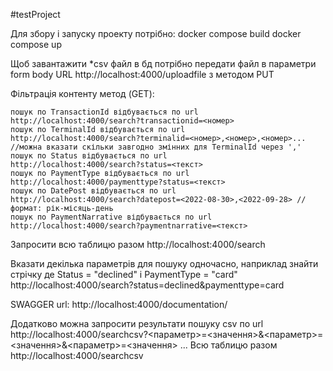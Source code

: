 #testProject

Для збору і запуску проекту потрібно: 
    docker compose build 
    docker compose up

Щоб завантажити *csv файл в бд потрібно передати файл в параметри form body URL http://localhost:4000/uploadfile з методом PUT

Фільтрація контенту метод (GET):

    пошук по TransactionId відбувається по url 
    http://localhost:4000/search?transactionid=<номер>
    пошук по TerminalId відбувається по url 
    http://localhost:4000/search?terminalid=<номер>,<номер>,<номер>... 
    //можна вказати скільки завгодно змінних для TerminalId через ','
    пошук по Status відбувається по url 
    http://localhost:4000/search?status=<текст>
    пошук по PaymentType відбувається по url 
    http://localhost:4000/paymenttype?status=<текст>
    пошук по DatePost відбувається по url 
    http://localhost:4000/search?datepost=<2022-08-30>,<2022-09-28> // формат: рік-місяць-день
    пошук по PaymentNarrative відбувається по url 
    http://localhost:4000/search?paymentnarrative=<текст>

Запросити всю таблицю разом 
    http://localhost:4000/search

Вказати декілька параметрів для пошуку одночасно, наприклад знайти стрічку де Status = "declined" і PaymentType = "card" 
    http://localhost:4000/search?status=declined&paymenttype=card


SWAGGER url: 
    http://localhost:4000/documentation/

Додатково можна запросити результати пошуку csv по url 
    http://localhost:4000/searchcsv?<параметр>=<значення>&<параметр>=<значення>&<параметр>=<значення> ... 
    Всю таблицю разом http://localhost:4000/searchcsv